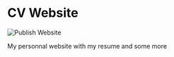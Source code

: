 # CV Website

![Publish Website](https://github.com/tintinmar1995/CV-Website/workflows/Publish%20Website/badge.svg)

My personnal website with my resume and some more
